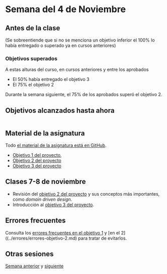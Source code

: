 # Semana del 4 de Noviembre

## Antes de la clase

(Se sobreentiende que si no se menciona un objetivo inferior el 100% lo había
entregado o superado ya en cursos anteriores)

### Objetivos superados

A estas alturas del curso, en cursos anteriores y entre los aprobados

- El 50% había entregado el objetivo 3
- El 75% el objetivo 2

Durante la semana siguiente, el 75% de los aprobados superó el objetivo 2.

## Objetivos alcanzados hasta ahora

```
```

## Material de la asignatura

Todo [el material de la asignatura está en GitHub](http://jj.github.io/IV).

* [Objetivo 1 del
   proyecto](http://jj.github.io/IV/documentos/proyecto/1.Planificacion),
* [Objetivo 2 del proyecto](http://jj.github.io/IV/documentos/proyecto/2.Modelo)
* [Objetivo 3 del proyecto](http://jj.github.io/IV/documentos/proyecto/3.Automatizar)

## Clases 7-8 de noviembre

* Revisión del [objetivo 2 del
  proyecto](http://jj.github.io/IV/documentos/proyecto/2.Modelo) y sus conceptos
  más importantes, como *domain driven design*.
* Introducción al [objetivo 3 del proyecto](http://jj.github.io/IV/documentos/proyecto/3.Automatizar).

## Errores frecuentes

Consulta los [errores frecuentes en el objetivo
1](../errores/errores-objetivo-1.md) y [en el 2]((../errores/errores-objetivo-2.md) para
tratar de evitarlos.

## Otras sesiones

[Semana anterior](semana-07.md) y [siguiente](semana-09.md)
